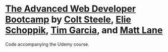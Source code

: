# [The Advanced Web Developer Bootcamp](https://www.udemy.com/course/the-advanced-web-developer-bootcamp/) by [Colt Steele](https://github.com/colt), [Elie Schoppik](https://github.com/elie), [Tim Garcia](https://github.com/tigarcia), and [Matt Lane](https://github.com/mmmaaatttttt)

Code accompanying the Udemy course.

